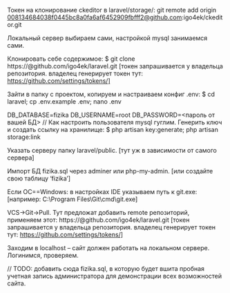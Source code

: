 Токен на клонирование ckeditor в laravel/storage/: git remote add origin 008134684038f0445bc8a0fa6af6452909fbfff2@github.com:igo4ek/ckeditor.git

Локальный сервер выбираем сами, настройкой mysql занимаемся сами.

Клонировать себе содержимое:
$ git clone https://<token>@github.com/igo4ek/laravel.git
[токен запрашивается у владельца репозитория. владелец генерирует токен тут: https://github.com/settings/tokens/]

Зайти в папку с проектом, копируем и настраиваем конфиг .env:
$ cd laravel; cp .env.example .env; nano .env

DB_DATABASE=fizika
DB_USERNAME=root
DB_PASSWORD=<пароль от вашей БД> // Как настроить пользователя mysql гуглим.
Генерить ключ и создать ссылку на хранилище:
$ php artisan key:generate; php artisan storage:link

Указать серверу папку laravel/public.
[тут уж в зависимости от самого сервера]

Импорт БД fizika.sql через adminer или php-my-admin.
[или создайте свою таблицу ‘fizika’]

Если ОС==Windows: в настройках IDE указываем путь к git.exe:
[например: C:\Program Files\Git\cmd\git.exe]

VCS->Git->Pull. Тут предложат добавить remote репозиторий, применяем этот:
https://<token>@github.com/igo4ek/laravel.git
[токен запрашивается у владельца репозитория. владелец генерирует токен тут: https://github.com/settings/tokens/]

Заходим в localhost – сайт должен работать на локальном сервере. Логинимся, проверяем.

// TODO: добавить сюда fizika.sql, в которую будет вшита пробная учетная запись администратора для демонстрации всех возможностей сайта.
